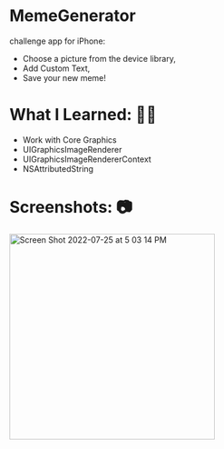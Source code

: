 # MemeGenerator 
challenge app for iPhone: 
* Choose a picture from the device library,
* Add Custom Text,
* Save your new meme!

# What I Learned: 👨‍💻
* Work with Core Graphics
* UIGraphicsImageRenderer
* UIGraphicsImageRendererContext
* NSAttributedString

# Screenshots: 📷

<img width="362" alt="Screen Shot 2022-07-25 at 5 03 14 PM" src="https://user-images.githubusercontent.com/78992253/180894921-b766a366-1d44-4a23-997f-ce9a9d7f9f5c.png">

